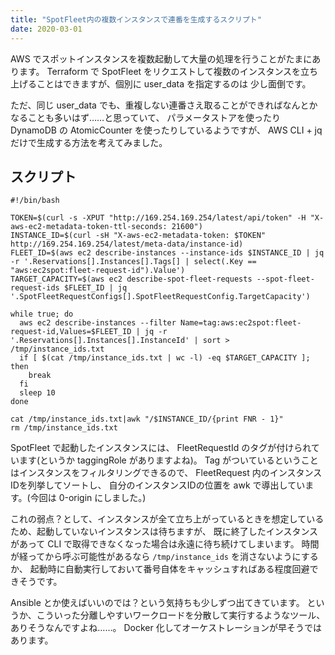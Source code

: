 ```yaml
---
title: "SpotFleet内の複数インスタンスで連番を生成するスクリプト"
date: 2020-03-01
---
```


AWS でスポットインスタンスを複数起動して大量の処理を行うことがたまにあります。
Terraform で SpotFleet をリクエストして複数のインスタンスを立ち上げることはできますが、個別に user_data を指定するのは
少し面倒です。

ただ、同じ user_data でも、重複しない連番さえ取ることができればなんとかなることも多いはず……と思っていて、
パラメータストアを使ったり DynamoDB の AtomicCounter を使ったりしているようですが、
AWS CLI + jq だけで生成する方法を考えてみました。

## スクリプト

```shell script
#!/bin/bash

TOKEN=$(curl -s -XPUT "http://169.254.169.254/latest/api/token" -H "X-aws-ec2-metadata-token-ttl-seconds: 21600")
INSTANCE_ID=$(curl -sH "X-aws-ec2-metadata-token: $TOKEN" http://169.254.169.254/latest/meta-data/instance-id)
FLEET_ID=$(aws ec2 describe-instances --instance-ids $INSTANCE_ID | jq -r '.Reservations[].Instances[].Tags[] | select(.Key == "aws:ec2spot:fleet-request-id").Value')
TARGET_CAPACITY=$(aws ec2 describe-spot-fleet-requests --spot-fleet-request-ids $FLEET_ID | jq '.SpotFleetRequestConfigs[].SpotFleetRequestConfig.TargetCapacity')

while true; do
  aws ec2 describe-instances --filter Name=tag:aws:ec2spot:fleet-request-id,Values=$FLEET_ID | jq -r '.Reservations[].Instances[].InstanceId' | sort > /tmp/instance_ids.txt
  if [ $(cat /tmp/instance_ids.txt | wc -l) -eq $TARGET_CAPACITY ]; then
    break
  fi
  sleep 10
done

cat /tmp/instance_ids.txt|awk "/$INSTANCE_ID/{print FNR - 1}"
rm /tmp/instance_ids.txt
```

SpotFleet で起動したインスタンスには、 FleetRequestId のタグが付けられています(というか taggingRole がありますよね)。
Tag がついているということはインスタンスをフィルタリングできるので、 FleetRequest 内のインスタンスIDを列挙してソートし、
自分のインスタンスIDの位置を awk で導出しています。(今回は 0-origin にしました。)

これの弱点？として、インスタンスが全て立ち上がっているときを想定しているため、起動していないインスタンスは待ちますが、
既に終了したインスタンスがあって CLI で取得できなくなった場合は永遠に待ち続けてしまいます。
時間が経ってから呼ぶ可能性があるなら `/tmp/instance_ids` を消さないようにするか、
起動時に自動実行しておいて番号自体をキャッシュすればある程度回避できそうです。

Ansible とか使えばいいのでは？という気持ちも少しずつ出てきています。
というか、こういった分離しやすいワークロードを分散して実行するようなツール、ありそうなんですよね……。
Docker 化してオーケストレーションが早そうではあります。 
